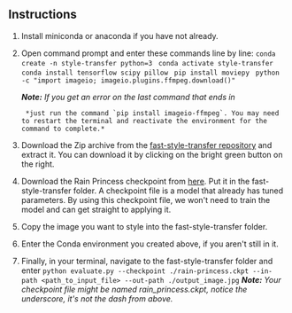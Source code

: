 ## Instructions

1. Install miniconda or anaconda if you have not already.
2. Open command prompt and enter these commands line by line:
    `conda create -n style-transfer python=3`
   ` conda activate style-transfer`
   ` conda install tensorflow scipy pillow`
   ` pip install moviepy`
   ` python -c "import imageio; imageio.plugins.ffmpeg.download()"`
   
   ***Note:*** *If you get an error on the last command that ends in*
   ~~~'RuntimeError: imageio.ffmpeg.download() has been deprecated. Use 'pip install imageio-ffmpeg' instead.' ~~~
    *just run the command `pip install imageio-ffmpeg`. You may need to restart the terminal and reactivate the environment for the command to complete.*

3. Download the Zip archive from the [fast-style-transfer repository](https://github.com/lengstrom/fast-style-transfer) and extract it. You can download it by clicking on the bright green button on the right.
4. Download the Rain Princess checkpoint from [here](https://d17h27t6h515a5.cloudfront.net/topher/2017/January/587d1865_rain-princess/rain-princess.ckpt). Put it in the fast-style-transfer folder. A checkpoint file is a model that already has tuned parameters. By using this checkpoint file, we won't need to train the model and can get straight to applying it.
5. Copy the image you want to style into the fast-style-transfer folder.
6. Enter the Conda environment you created above, if you aren't still in it.
7. Finally, in your terminal, navigate to the fast-style-transfer folder and enter
    `python evaluate.py --checkpoint ./rain-princess.ckpt --in-path <path_to_input_file> --out-path ./output_image.jpg`
    ***Note:***  *Your checkpoint file might be named rain_princess.ckpt, notice the underscore, it's not the dash from above.*
